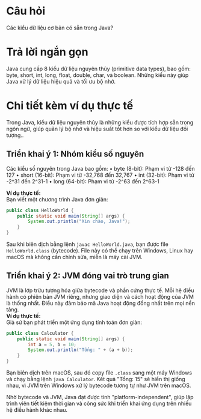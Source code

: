 # Câu hỏi
Các kiểu dữ liệu cơ bản có sẵn trong Java?

# Trả lời ngắn gọn  
Java cung cấp 8 kiểu dữ liệu nguyên thủy (primitive data types), bao gồm: byte, short, int, long, float, double, char, và boolean. Những kiểu này giúp Java xử lý dữ liệu hiệu quả và tối ưu bộ nhớ.

# Chi tiết kèm ví dụ thực tế  
Trong Java, kiểu dữ liệu nguyên thủy là những kiểu được tích hợp sẵn trong ngôn ngữ, giúp quản lý bộ nhớ và hiệu suất tốt hơn so với kiểu dữ liệu đối tượng..

## Triển khai ý 1: Nhóm kiểu số nguyên 
Các kiểu số nguyên trong Java bao gồm:
•	byte (8-bit): Phạm vi từ -128 đến 127
•	short (16-bit): Phạm vi từ -32,768 đến 32,767
•	int (32-bit): Phạm vi từ -2^31 đến 2^31-1
•	long (64-bit): Phạm vi từ -2^63 đến 2^63-1
 
**Ví dụ thực tế:**  
Bạn viết một chương trình Java đơn giản:  
```java
public class HelloWorld {
    public static void main(String[] args) {
        System.out.println("Xin chào, Java!");
    }
}
```  
Sau khi biên dịch bằng lệnh `javac HelloWorld.java`, bạn được file `HelloWorld.class` (bytecode). File này có thể chạy trên Windows, Linux hay macOS mà không cần chỉnh sửa, miễn là máy cài JVM.

## Triển khai ý 2: JVM đóng vai trò trung gian  
JVM là lớp trừu tượng hóa giữa bytecode và phần cứng thực tế. Mỗi hệ điều hành có phiên bản JVM riêng, nhưng giao diện và cách hoạt động của JVM là thống nhất. Điều này đảm bảo mã Java hoạt động đồng nhất trên mọi nền tảng.  
**Ví dụ thực tế:**  
Giả sử bạn phát triển một ứng dụng tính toán đơn giản:  
```java
public class Calculator {
    public static void main(String[] args) {
        int a = 5, b = 10;
        System.out.println("Tổng: " + (a + b));
    }
}
```  
Bạn biên dịch trên macOS, sau đó copy file `.class` sang một máy Windows và chạy bằng lệnh `java Calculator`. Kết quả "Tổng: 15" sẽ hiển thị giống nhau, vì JVM trên Windows xử lý bytecode tương tự như JVM trên macOS.

Nhờ bytecode và JVM, Java đạt được tính "platform-independent", giúp lập trình viên tiết kiệm thời gian và công sức khi triển khai ứng dụng trên nhiều hệ điều hành khác nhau.
